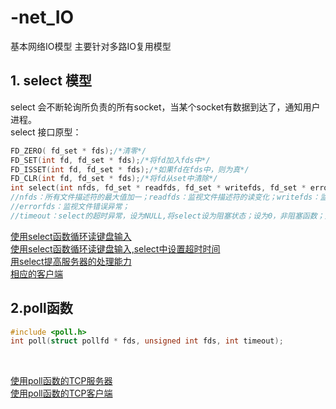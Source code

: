 # -net_IO
基本网络IO模型
主要针对多路IO复用模型

## 1. select 模型
select 会不断轮询所负责的所有socket，当某个socket有数据到达了，通知用户进程。<br>
select 接口原型：<br>
```c
FD_ZERO( fd_set * fds);/*清零*/
FD_SET(int fd, fd_set * fds);/*将fd加入fds中*/
FD_ISSET(int fd, fd_set * fds);/*如果fd在fds中，则为真*/
FD_CLR(int fd, fd_set * fds);/*将fd从set中清除*/
int select(int nfds, fd_set * readfds, fd_set * writefds, fd_set * errorfds, struct timeval *timeout);
//nfds：所有文件描述符的最大值加一；readfds：监视文件描述符的读变化；writefds：监视文件描述符的写变化；
//errorfds：监视文件错误异常；
//timeout：select的超时异常，设为NULL,将select设为阻塞状态；设为0，非阻塞函数；大于0，表示等待的超时时间
```

[使用select函数循环读键盘输入](https://github.com/liuchenjane/-net_IO/blob/master/keyboard.cpp) <br>
[使用select函数循环读键盘输入,select中设置超时时间](https://github.com/liuchenjane/-net_IO/blob/master/keyboard1.cpp)<br>
[用select提高服务器的处理能力](https://github.com/liuchenjane/-net_IO/blob/master/server.cpp)<br>
[相应的客户端](https://github.com/liuchenjane/-net_IO/blob/master/client.cpp)<br>

## 2.poll函数  <br>

```c
#include <poll.h>
int poll(struct pollfd * fds, unsigned int fds, int timeout);
```
<br>

[使用poll函数的TCP服务器](https://github.com/liuchenjane/-net_IO/blob/master/poll_tcp_ip/server.cpp)<br>
[使用poll函数的TCP客户端](https://github.com/liuchenjane/-net_IO/blob/master/poll_tcp_ip/client.cpp)<br>
